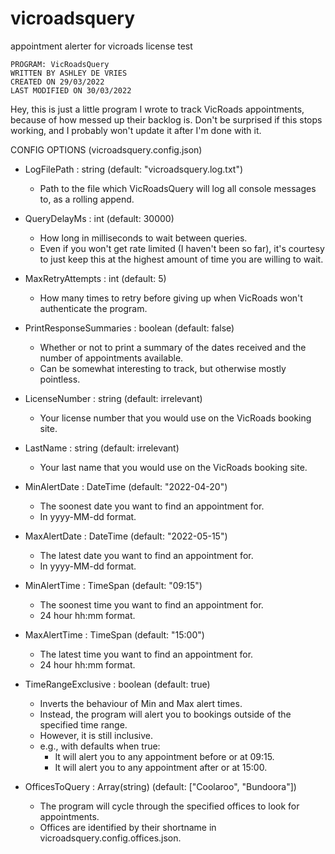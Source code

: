 # vicroadsquery
 appointment alerter for vicroads license test


    PROGRAM: VicRoadsQuery
    WRITTEN BY ASHLEY DE VRIES
    CREATED ON 29/03/2022
    LAST MODIFIED ON 30/03/2022

Hey, this is just a little program I wrote to track VicRoads appointments, because of how messed up their backlog is.
Don't be surprised if this stops working, and I probably won't update it after I'm done with it.

CONFIG OPTIONS (vicroadsquery.config.json)

- LogFilePath : string (default: "vicroadsquery.log.txt")
    - Path to the file which VicRoadsQuery will log all console messages to, as a rolling append.

- QueryDelayMs : int (default: 30000)
    - How long in milliseconds to wait between queries.
    - Even if you won't get rate limited (I haven't been so far), it's courtesy to just keep this at the highest amount of time you are willing to wait.

- MaxRetryAttempts : int (default: 5)
    - How many times to retry before giving up when VicRoads won't authenticate the program.
    
- PrintResponseSummaries : boolean (default: false)
    - Whether or not to print a summary of the dates received and the number of appointments available.
    - Can be somewhat interesting to track, but otherwise mostly pointless.
    
- LicenseNumber : string (default: irrelevant)
    - Your license number that you would use on the VicRoads booking site.
    
- LastName : string (default: irrelevant)
    - Your last name that you would use on the VicRoads booking site.
    
- MinAlertDate : DateTime (default: "2022-04-20")
    - The soonest date you want to find an appointment for.
    - In yyyy-MM-dd format.
    
- MaxAlertDate : DateTime (default: "2022-05-15")
    - The latest date you want to find an appointment for.
    - In yyyy-MM-dd format.
    
- MinAlertTime : TimeSpan (default: "09:15")
    - The soonest time you want to find an appointment for.
    - 24 hour hh:mm format.
  
- MaxAlertTime : TimeSpan (default: "15:00")
    - The latest time you want to find an appointment for.
    - 24 hour hh:mm format.
    
- TimeRangeExclusive : boolean (default: true)
    - Inverts the behaviour of Min and Max alert times.
    - Instead, the program will alert you to bookings outside of the specified time range.
    - However, it is still inclusive.
    - e.g., with defaults when true:
        - It will alert you to any appointment before or at 09:15.
        - It will alert you to any appointment after or at 15:00.
        
- OfficesToQuery : Array(string) (default: ["Coolaroo", "Bundoora"])
    - The program will cycle through the specified offices to look for appointments.
    - Offices are identified by their shortname in vicroadsquery.config.offices.json.